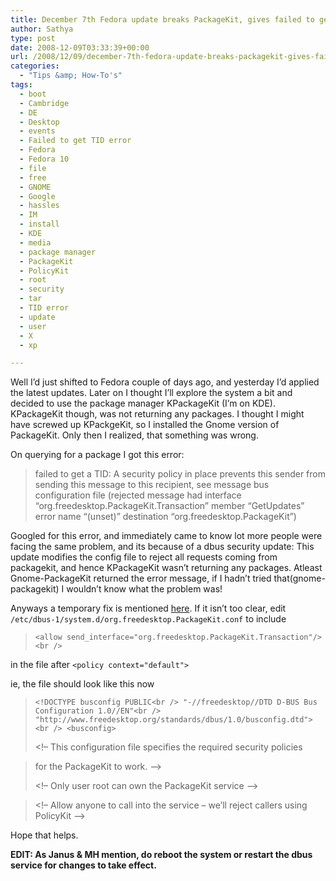 ```yaml
---
title: December 7th Fedora update breaks PackageKit, gives failed to get a TID Error
author: Sathya
type: post
date: 2008-12-09T03:33:39+00:00
url: /2008/12/09/december-7th-fedora-update-breaks-packagekit-gives-failed-to-get-a-tid-error/
categories:
  - "Tips &amp; How-To's"
tags:
  - boot
  - Cambridge
  - DE
  - Desktop
  - events
  - Failed to get TID error
  - Fedora
  - Fedora 10
  - file
  - free
  - GNOME
  - Google
  - hassles
  - IM
  - install
  - KDE
  - media
  - package manager
  - PackageKit
  - PolicyKit
  - root
  - security
  - tar
  - TID error
  - update
  - user
  - X
  - xp

---
```

Well I&#8217;d just shifted to Fedora couple of days ago, and yesterday I&#8217;d applied the latest updates. Later on I thought I&#8217;ll explore the system a bit and decided to use the package manager KPackageKit (I&#8217;m on KDE). KPackageKit though, was not returning any packages. I thought I might have screwed up KPackgeKit, so I installed the Gnome version of PackageKit. Only then I realized, that something was wrong.

<!--more-->

On querying for a package I got this error:

> failed to get a TID: A security policy in place prevents this sender from sending this message to this recipient, see message bus configuration file (rejected message had interface &#8220;org.freedesktop.PackageKit.Transaction&#8221; member &#8220;GetUpdates&#8221; error name &#8220;(unset)&#8221; destination &#8220;org.freedesktop.PackageKit&#8221;)

Googled for this error, and immediately came to know lot more people were facing the same problem, and its because of a dbus security update: This update modifies the config file to reject all requests coming from packagekit, and hence KPackageKit wasn&#8217;t returning any packages. Atleast Gnome-PackageKit returned the error message, if I hadn&#8217;t tried that(gnome-packagekit) I wouldn&#8217;t know what the problem was!
  
Anyways a temporary fix is mentioned [here][1]. If it isn&#8217;t too clear, edit `/etc/dbus-1/system.d/org.freedesktop.PackageKit.conf` to include

> `<allow send_interface="org.freedesktop.PackageKit.Transaction"/><br />
` 

in the file after `<policy context="default">`

ie, the file should look like this now

> `<!DOCTYPE busconfig PUBLIC<br />
"-//freedesktop//DTD D-BUS Bus Configuration 1.0//EN"<br />
"http://www.freedesktop.org/standards/dbus/1.0/busconfig.dtd"><br />
<busconfig>`
> 
> <!&#8211; This configuration file specifies the required security policies
  
> for the PackageKit to work. &#8211;>
> 
> <!&#8211; Only user root can own the PackageKit service &#8211;>
  
> <policy user=&#8221;root&#8221;>
  
> <allow own=&#8221;org.freedesktop.PackageKit&#8221;/>
  
> </policy>
> 
> <!&#8211; Allow anyone to call into the service &#8211; we&#8217;ll reject callers using PolicyKit &#8211;>
  
> <policy context=&#8221;default&#8221;>
  
> <allow send_interface=&#8221;org.freedesktop.PackageKit&#8221;/>
  
> <allow send_interface=&#8221;org.freedesktop.PackageKit.Transaction&#8221;/>
  
> </policy>
  
> </busconfig>

Hope that helps.

**EDIT: As Janus & MH mention, do reboot the system or restart the dbus service for changes to take effect.**

 [1]: http://bugs.freedesktop.org/show_bug.cgi?id=18931